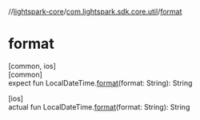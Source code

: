 //[lightspark-core](../../index.md)/[com.lightspark.sdk.core.util](index.md)/[format](format.md)

# format

[common, ios]\
[common]\
expect fun LocalDateTime.[format](format.md)(format: String): String

[ios]\
actual fun LocalDateTime.[format](format.md)(format: String): String
